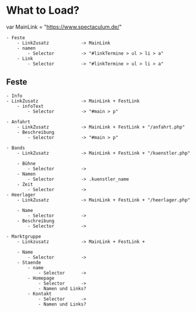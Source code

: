 #  What to Load?

var MainLink = "https://www.spectaculum.de/"

    - Feste
        - LinkZusatz            -> MainLink
        - namen
            - Selector          -> "#linkTermine > ul > li > a"
        - Link
            - Selector          -> "#linkTermine > ul > li > a"
        

## Feste
    - Info
    - LinkZusatz                -> MainLink + FestLink    
        - infoText
            - Selector          -> "#main > p" 

    - Anfahrt
        - LinkZusatz            -> MainLink + FestLink + "/anfahrt.php" 
        - Beschreibung
            - Selector          -> "#main > p"
        
    - Bands
        - LinkZusatz            -> MainLink + FestLink + "/kuenstler.php"
    
        - Bühne
            - Selector          ->
        - Namen
            - Selector          -> .kuenstler_name
        - Zeit
            - Selector          ->
    - Heerlager
        - LinkZusatz            -> MainLink + FestLink + "/heerlager.php"
        
        - Name
            - Selector          -> 
        - Beschreibung
            - Selector          -> 
    
    - Marktgruppe
        - Linkzusatz            -> MainLink + FestLink +
        
        - Name
            - Selector          ->
        - Staende
            - name
                - Selector      ->
            - Homepage
                - Selector      ->
                - Namen und Links?
            - Kontakt
                - Selector      ->
                - Namen und Links?

   
